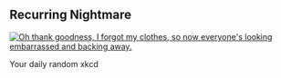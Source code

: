 ## Recurring Nightmare
[![Oh thank goodness, I forgot my clothes, so now everyone's looking embarrassed and backing away.](https://imgs.xkcd.com/comics/recurring_nightmare.png)](https://xkcd.com/2285/ "Oh thank goodness, I forgot my clothes, so now everyone's looking embarrassed and backing away.")

Your daily random xkcd
